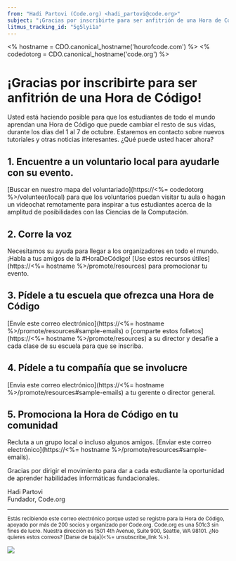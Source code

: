 ```yaml
---
from: "Hadi Partovi (Code.org) <hadi_partovi@code.org>"
subject: "¡Gracias por inscribirte para ser anfitrión de una Hora de Código!"
litmus_tracking_id: "5g5lyi1a"
---
```

  <% hostname = CDO.canonical_hostname('hourofcode.com') %>
  <% codedotorg = CDO.canonical_hostname('code.org') %>

# ¡Gracias por inscribirte para ser anfitrión de una Hora de Código!
Usted está haciendo posible para que los estudiantes de todo el mundo aprendan una Hora de Código que puede cambiar el resto de sus vidas, durante los días del 1 al 7 de octubre. Estaremos en contacto sobre nuevos tutoriales y otras noticias interesantes. ¿Qué puede usted hacer ahora?

## 1. Encuentre a un voluntario local para ayudarle con su evento.
[Buscar en nuestro mapa del voluntariado](https://<%= codedotorg %>/volunteer/local) para que los voluntarios puedan visitar tu aula o hagan un videochat remotamente para inspirar a tus estudiantes acerca de la amplitud de posibilidades con las Ciencias de la Computación.

## 2. Corre la voz
Necesitamos su ayuda para llegar a los organizadores en todo el mundo. ¡Habla a tus amigos de la #HoraDeCódigo! [Use estos recursos útiles](https://<%= hostname %>/promote/resources) para promocionar tu evento.

## 3. Pídele a tu escuela que ofrezca una Hora de Código
[Envíe este correo electrónico](https://<%= hostname %>/promote/resources#sample-emails) o [comparte estos folletos](https://<%= hostname %>/promote/resources) a su director y desafíe a cada clase de su escuela para que se inscriba.

## 4. Pídele a tu compañía que se involucre
[Envia este correo electrónico](https://<%= hostname %>/promote/resources#sample-emails) a tu gerente o director general.

## 5. Promociona la Hora de Código en tu comunidad
Recluta a un grupo local o incluso algunos amigos. [Enviar este correo electrónico](https://<%= hostname %>/promote/resources#sample-emails).

Gracias por dirigir el movimiento para dar a cada estudiante la oportunidad de aprender habilidades informáticas fundacionales.

Hadi Partovi<br />
Fundador, Code.org

<hr/>
<small>
Estás recibiendo este correo electrónico porque usted se registro para la Hora de Código, apoyado por más de 200 socios y organizado por Code.org. Code.org es una 501c3 sin fines de lucro. Nuestra dirección es 1501 4th Avenue, Suite 900, Seattle, WA 98101. ¿No quieres estos correos? [Darse de baja](<%= unsubscribe_link %>).
</small>

![](<%= tracking_pixel %>)
